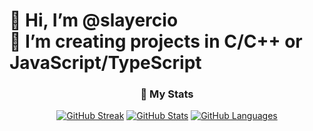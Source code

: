 # 👋 Hi, I’m @slayercio <br> 👀 I’m creating projects in C/C++ or JavaScript/TypeScript


<div align="center">

  ### 🔖 My Stats

[![GitHub Streak](https://streak-stats.demolab.com/?user=slayercio)](https://git.io/streak-stats)
[![GitHub Stats](https://github-readme-stats.vercel.app/api?username=slayercio&show_icons=true&hide_border=true&theme=radical&count_private=true)](https://github.com/anuraghazra/github-readme-stats)
[![GitHub Languages](https://github-readme-stats.vercel.app/api/top-langs/?&username=slayercio&layout=compact&hide_border=true&langs_count=8&theme=radical)](https://github.com/anuraghazra/github-readme-stats)

</div>
